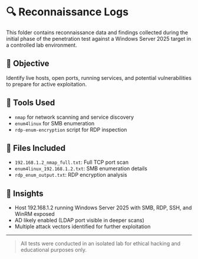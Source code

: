# 🔍 Reconnaissance Logs

This folder contains reconnaissance data and findings collected during the initial phase of the penetration test against a Windows Server 2025 target in a controlled lab environment.

## 📌 Objective
Identify live hosts, open ports, running services, and potential vulnerabilities to prepare for active exploitation.

## 🧰 Tools Used
- `nmap` for network scanning and service discovery
- `enum4linux` for SMB enumeration
- `rdp-enum-encryption` script for RDP inspection

## 📁 Files Included
- `192.168.1.2_nmap_full.txt`: Full TCP port scan
- `enum4linux_192.168.1.2.txt`: SMB enumeration details
- `rdp_enum_output.txt`: RDP encryption analysis

## 🧠 Insights
- Host 192.168.1.2 running Windows Server 2025 with SMB, RDP, SSH, and WinRM exposed
- AD likely enabled (LDAP port visible in deeper scans)
- Multiple attack vectors identified for further exploitation

---

> All tests were conducted in an isolated lab for ethical hacking and educational purposes only.

